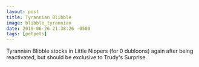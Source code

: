 ```yaml
---
layout: post
title: Tyrannian Blibble
image: blibble_tyrannian
date: 2019-06-26 21:38:26 -0500
tags: [petpets]
---
```


Tyrannian Blibble stocks in Little Nippers (for 0 dubloons) again after being reactivated, but should be exclusive to Trudy's Surprise.
